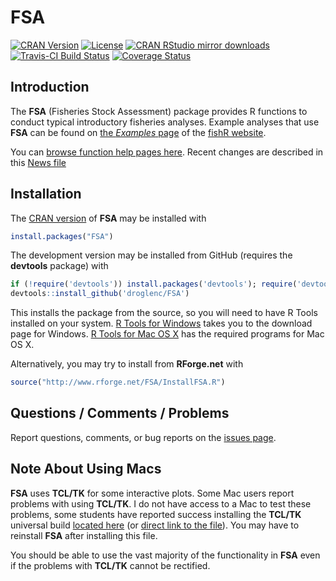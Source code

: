 FSA
===
[![CRAN Version](http://www.r-pkg.org/badges/version/FSA)](http://www.r-pkg.org/pkg/FSA)
[![License](http://img.shields.io/badge/license-GPL%20%28%3E=%202%29-brightgreen.svg?style=flat)](http://www.gnu.org/licenses/gpl-2.0.html)
[![CRAN RStudio mirror downloads](http://cranlogs.r-pkg.org/badges/FSA)](http://www.r-pkg.org/pkg/FSA)
[![Travis-CI Build Status](https://travis-ci.org/droglenc/FSA.svg?branch=master)](https://travis-ci.org/droglenc/FSA)
[![Coverage Status](https://img.shields.io/coveralls/droglenc/FSA.svg)](https://coveralls.io/r/droglenc/FSA?branch=master)


## Introduction
The **FSA** (Fisheries Stock Assessment) package provides R functions to conduct typical introductory fisheries analyses.  Example analyses that use **FSA** can be found on [the *Examples* page](http://derekogle.com/fishR/examples/) of the [fishR website](http://derekogle.com/fishR).

You can [browse function help pages here](http://rforge.net/doc/packages/FSA/00Index.html).  Recent changes are described in this [News file](https://github.com/droglenc/FSA/blob/master/NEWS.md)

## Installation
The [CRAN version](https://cran.r-project.org/web/packages/FSA/index.html) of **FSA** may be installed with

```r
install.packages("FSA")
```

The development version may be installed from GitHub (requires the **devtools** package) with

```r
if (!require('devtools')) install.packages('devtools'); require('devtools')
devtools::install_github('droglenc/FSA')
```

This installs the package from the source, so you will need to have R Tools installed on your system.  [R Tools for Windows](https://cran.r-project.org/bin/windows/Rtools/) takes you to the download page for Windows.  [R Tools for Mac OS X](https://cran.r-project.org/bin/macosx/tools/) has the required programs for Mac OS X.

Alternatively, you may try to install from **RForge.net** with

```r
source("http://www.rforge.net/FSA/InstallFSA.R")
```


## Questions / Comments / Problems

Report questions, comments, or bug reports on the [issues page](https://github.com/droglenc/FSA/issues).

## Note About Using Macs
**FSA** uses **TCL/TK** for some interactive plots.  Some Mac users report problems with using **TCL/TK**.  I do not have access to a Mac to test these problems, some students have reported success installing the **TCL/TK** universal build [located here](http://cran.r-project.org/bin/macosx/tools/) (or [direct link to the file](http://cran.r-project.org/bin/macosx/tools/tcltk-8.5.5-x11.dmg)).  You may have to reinstall **FSA** after installing this file.

You should be able to use the vast majority of the functionality in **FSA** even if the problems with **TCL/TK** cannot be rectified.